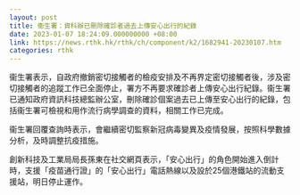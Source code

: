 ```yaml
---
layout: post
title: 衞生署：資科辦已刪除確診者過去上傳安心出行的紀錄
date: 2023-01-07 18:24:09.000000000 +08:00
link: https://news.rthk.hk/rthk/ch/component/k2/1682941-20230107.htm
categories: rthk
---
```


衞生署表示，自政府撤銷密切接觸者的檢疫安排及不再界定密切接觸者後，涉及密切接觸者的追蹤工作已全面停止，署方不再要求確診者上傳安心出行紀錄。衞生署已通知政府資訊科技總監辦公室，刪除確診個案過去已上傳至安心出行的紀錄，包括衞生署可檢視和用作流行病學調查的資料，相關工作已完成。

衞生署回覆查詢時表示，會繼續密切監察新冠病毒變異及疫情發展，按照科學數據分析，及時調整抗疫措施。

創新科技及工業局局長孫東在社交網頁表示，「安心出行」的角色開始進入倒計時，支援「疫苗通行證」的「安心出行」電話熱線以及設於25個港鐵站的流動支援站，明日停止運作。
